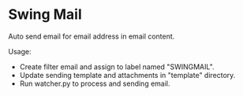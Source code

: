 # Swing Mail

Auto send email for email address in email content.

Usage:

- Create filter email and assign to label named "SWINGMAIL".
- Update sending template and attachments in "template" directory.
- Run watcher.py to process and sending email.